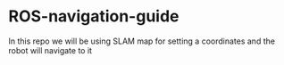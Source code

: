 # ROS-navigation-guide
In this repo we will be using SLAM map for setting a coordinates and the robot will navigate to it
